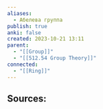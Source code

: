 ```yaml
---
aliases:
  - Абелева группа
publish: true
anki: false
created: 2023-10-21 13:11
parent:
  - "[[Group]]"
  - "[[512.54 Group Theory]]"
connected:
  - "[[Ring]]"
---
```















**Sources:**
- 

